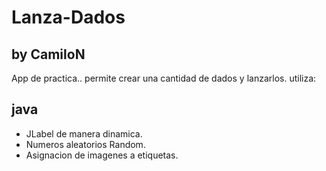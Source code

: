 # Lanza-Dados
## by CamiloN

App de practica.. 
permite crear una cantidad de dados y lanzarlos.
utiliza: 

## java

- JLabel de manera dinamica.
- Numeros aleatorios Random.
- Asignacion de imagenes a etiquetas.

